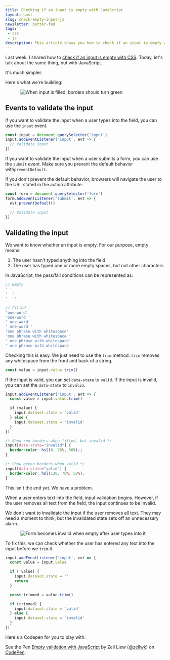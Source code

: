```yaml
---
title: Checking if an input is empty with JavaScript
layout: post
slug: check-empty-input-js
newsletter: better-fed
tags:
 - css
 - js
description: This article shows you how to check if an input is empty with JavaScript
---
```


Last week, I shared how to [check if an input is empty with CSS](/blog/check-empty-input-css "Checking if an input is empty with CSS"). Today, let's talk about the same thing, but with JavaScript.

It's much simpler.

Here's what we're building:

<figure>
  <img src="/images/2018/empty-input-validation-js/check.gif" alt="When input is filled, borders should turn green">
  <figcaption></figcaption>
</figure>

<!-- more -->

## Events to validate the input

If you want to validate the input when a user types into the field, you can use the `input` event.

```js
const input = document.querySelector('input')
input.addEventListener('input', evt => {
  // Validate input
})
```

If you want to validate the input when a user submits a form, you can use the `submit` event. Make sure you prevent the default behavior with`preventDefault`.

If you don't prevent the default behavior, browsers will navigate the user to the URL stated in the action attribute.

```js
const form = document.querySelector('form')
form.addEventListener('submit', evt => {
  evt.preventDefault()

  // Validate input
})
```

## Validating the input

We want to know whether an input is empty. For our purpose, empty means:

1. The user hasn't typed anything into the field
2. The user has typed one or more empty spaces, but not  other characters

In JavaScript, the pass/fail conditions can be represented as:

```js
// Empty
' '
'  '
'   '

// Filled
'one-word'
'one-word '
' one-word'
' one-word '
'one phrase with whitespace'
'one phrase with whitespace '
' one phrase with whitespace'
' one phrase with whitespace '
```

Checking this is easy. We just need to use the `trim` method. `trim` removes any whitespace from the front and back of a string.

```js
const value = input.value.trim()
```

If the input is valid, you can set `data-state` to `valid`. If the input is invalid, you can set the `data-state` to `invalid`.

```js
input.addEventListener('input', evt => {
  const value = input.value.trim()

  if (value) {
    input.dataset.state = 'valid'
  } else {
    input.dataset.state = 'invalid'
  }
})
```

```css
/* Show red borders when filled, but invalid */
input[data-state="invalid"] {
  border-color: hsl(0, 76%, 50%);;
}

/* Show green borders when valid */
input[data-state="valid"] {
  border-color: hsl(120, 76%, 50%);
}
```

This isn't the end yet. We have a problem.

When a user enters text into the field, input validation begins. However, if the user removes all text from the field, the input continues to be invalid.

We don't want to invalidate the input if the user removes all text. They may need a moment to think, but the invalidated state sets off an unnecessary alarm.

<figure>
  <img src="/images/2018/empty-input-validation-js/problem.gif" alt="Form becomes invalid when empty after user types into it">
  <figcaption></figcaption>
</figure>

To fix this, we can check whether the user has entered any text into the input before we `trim` it.

```js
input.addEventListener('input', evt => {
  const value = input.value

  if (!value) {
    input.dataset.state = ''
    return
  }

  const trimmed = value.trim()

  if (trimmed) {
    input.dataset.state = 'valid'
  } else {
    input.dataset.state = 'invalid'
  }
})
```

Here's a Codepen for you to play with:

<p data-height="476" data-theme-id="7929" data-slug-hash="EObQpr" data-default-tab="result" data-user="zellwk" data-pen-title="Empty validation with JavaScript" class="codepen">See the Pen <a href="https://codepen.io/zellwk/pen/EObQpr/">Empty validation with JavaScript</a> by Zell Liew (<a href="https://codepen.io/zellwk">@zellwk</a>) on <a href="https://codepen.io">CodePen</a>.</p>
<script async src="https://static.codepen.io/assets/embed/ei.js"></script>
